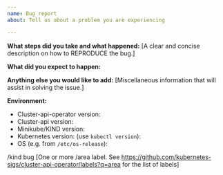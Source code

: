 ```yaml
---
name: Bug report
about: Tell us about a problem you are experiencing

---
```


**What steps did you take and what happened:**
[A clear and concise description on how to REPRODUCE the bug.]


**What did you expect to happen:**


**Anything else you would like to add:**
[Miscellaneous information that will assist in solving the issue.]


**Environment:**

- Cluster-api-operator version:
- Cluster-api version:
- Minikube/KIND version:
- Kubernetes version: (use `kubectl version`):
- OS (e.g. from `/etc/os-release`):

/kind bug
[One or more /area label. See https://github.com/kubernetes-sigs/cluster-api-operator/labels?q=area for the list of labels]
 